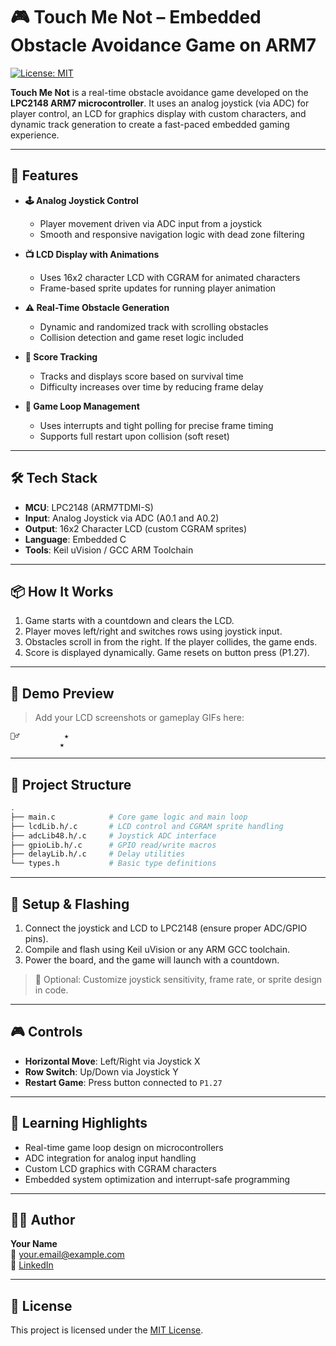 # 🎮 Touch Me Not – Embedded Obstacle Avoidance Game on ARM7

[![License: MIT](https://img.shields.io/badge/License-MIT-blue.svg)](LICENSE)

**Touch Me Not** is a real-time obstacle avoidance game developed on the **LPC2148 ARM7 microcontroller**. It uses an analog joystick (via ADC) for player control, an LCD for graphics display with custom characters, and dynamic track generation to create a fast-paced embedded gaming experience.

---

## 🚀 Features

- **🕹 Analog Joystick Control**  
  - Player movement driven via ADC input from a joystick  
  - Smooth and responsive navigation logic with dead zone filtering

- **📺 LCD Display with Animations**  
  - Uses 16x2 character LCD with CGRAM for animated characters  
  - Frame-based sprite updates for running player animation

- **⚠️ Real-Time Obstacle Generation**  
  - Dynamic and randomized track with scrolling obstacles  
  - Collision detection and game reset logic included

- **🎯 Score Tracking**  
  - Tracks and displays score based on survival time  
  - Difficulty increases over time by reducing frame delay

- **🔄 Game Loop Management**  
  - Uses interrupts and tight polling for precise frame timing  
  - Supports full restart upon collision (soft reset)

---

## 🛠️ Tech Stack

- **MCU**: LPC2148 (ARM7TDMI-S)  
- **Input**: Analog Joystick via ADC (A0.1 and A0.2)  
- **Output**: 16x2 Character LCD (custom CGRAM sprites)  
- **Language**: Embedded C  
- **Tools**: Keil uVision / GCC ARM Toolchain

---

## 📦 How It Works

1. Game starts with a countdown and clears the LCD.
2. Player moves left/right and switches rows using joystick input.
3. Obstacles scroll in from the right. If the player collides, the game ends.
4. Score is displayed dynamically. Game resets on button press (P1.27).

---

## 📸 Demo Preview

> Add your LCD screenshots or gameplay GIFs here:

```
🏃‍♂️          ★
           ★
```

---

## 📁 Project Structure

```bash
.
├── main.c            # Core game logic and main loop
├── lcdLib.h/.c       # LCD control and CGRAM sprite handling
├── adcLib48.h/.c     # Joystick ADC interface
├── gpioLib.h/.c      # GPIO read/write macros
├── delayLib.h/.c     # Delay utilities
└── types.h           # Basic type definitions
```

---

## 🔧 Setup & Flashing

1. Connect the joystick and LCD to LPC2148 (ensure proper ADC/GPIO pins).  
2. Compile and flash using Keil uVision or any ARM GCC toolchain.  
3. Power the board, and the game will launch with a countdown.  

> 🧪 Optional: Customize joystick sensitivity, frame rate, or sprite design in code.

---

## 🎮 Controls

- **Horizontal Move**: Left/Right via Joystick X  
- **Row Switch**: Up/Down via Joystick Y  
- **Restart Game**: Press button connected to `P1.27`

---

## 🧠 Learning Highlights

- Real-time game loop design on microcontrollers  
- ADC integration for analog input handling  
- Custom LCD graphics with CGRAM characters  
- Embedded system optimization and interrupt-safe programming

---

## 👨‍💻 Author

**Your Name**  
📧 your.email@example.com  
🔗 [LinkedIn](https://linkedin.com/in/yourname)

---

## 📄 License

This project is licensed under the [MIT License](LICENSE).




